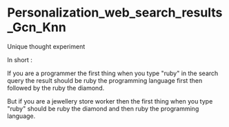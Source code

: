 # Personalization_web_search_results_Gcn_Knn
Unique thought experiment

In short : 

If you are a programmer the first thing when you type "ruby" in the search query the result should be ruby the programming language first then followed by the ruby the diamond.

But if you are a jewellery store worker then the first thing when you type "ruby" should be ruby the diamond and then ruby the programming language.
